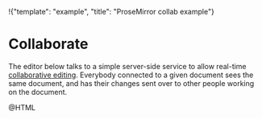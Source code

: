 !{"template": "example", "title": "ProseMirror collab example"}

# Collaborate

The editor below talks to a simple server-side service to allow
real-time [collaborative
editing](http://marijnhaverbeke.nl/blog/collaborative-editing.html).
Everybody connected to a given document sees the same document, and
has their changes sent over to other people working on the
document.

@HTML
